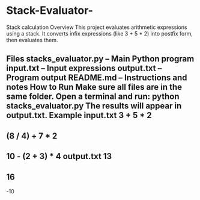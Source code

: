 # Stack-Evaluator-
Stack calculation 
Overview
This project evaluates arithmetic expressions using a stack.
It converts infix expressions (like 3 + 5 * 2) into postfix form, then evaluates them.

Files
stacks_evaluator.py – Main Python program
input.txt – Input expressions
output.txt – Program output
README.md – Instructions and notes
How to Run
Make sure all files are in the same folder.
Open a terminal and run:
python stacks_evaluator.py
The results will appear in output.txt.
Example
input.txt
3 + 5 * 2
-----
(8 / 4) + 7 * 2
-----
10 - (2 + 3) * 4
output.txt
13
-----
16
-----
-10
